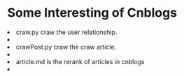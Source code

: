 Some Interesting of Cnblogs
=

<li>craw.py craw the user relationship.<li>
<li>crawPost.py craw the craw article.<li>
<li>article.md is the rerank of articles in cnblogs<li>
